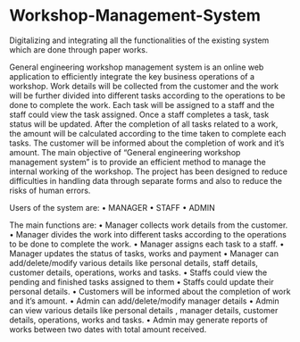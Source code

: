# Workshop-Management-System
Digitalizing and integrating all the functionalities of the existing system which are done through paper works. 

General engineering workshop management system is an online web application to efficiently integrate the key business operations of a workshop. Work details will be collected from the customer and the work will be further divided into different tasks according to the operations to be done to complete the work. Each task will be assigned to a staff and the staff could view the task assigned. Once a staff completes a task, task status will be updated. After the completion of all tasks related to a work, the amount will be calculated according to the time taken to complete each tasks. The customer will be informed about the completion of work and it’s amount.
The main objective of “General engineering workshop management system” is to provide an efficient method to manage the internal working of the workshop. The project has been designed to reduce difficulties in handling data through separate forms and also to reduce the risks of human errors.

Users of the system are:
•	MANAGER
•	STAFF
•	ADMIN

The main functions are:
•	Manager collects work details from the customer.
•	Manager divides the work into different tasks according to the operations to be done to complete the work.
•	Manager assigns each task to a staff.
•	Manager updates the status of tasks, works and payment
•	Manager can add/delete/modify various details like personal details, staff details, customer details, operations, works and tasks.
•	Staffs could view the pending and finished tasks assigned to them
•	Staffs could update their personal details.
•	Customers will be informed about the completion of work and it’s amount.
•	Admin can add/delete/modify manager details
•	Admin can view various details like personal details , manager details, customer details, operations, works and tasks.
•	Admin may generate reports of works between two dates with total amount received.

